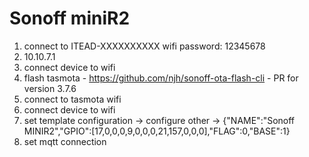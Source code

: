 # Sonoff miniR2

1. connect to ITEAD-XXXXXXXXXX wifi password: 12345678
2. 10.10.7.1
3. connect device to wifi
4. flash tasmota - https://github.com/njh/sonoff-ota-flash-cli - PR for version 3.7.6
5. connect to tasmota wifi
6. connect device to wifi
7. set template configuration -> configure other -> {"NAME":"Sonoff MINIR2","GPIO":[17,0,0,0,9,0,0,0,21,157,0,0,0],"FLAG":0,"BASE":1}
8. set mqtt connection
